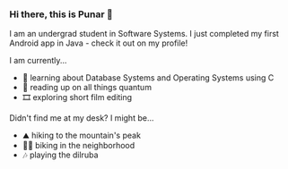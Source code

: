 ### Hi there, this is Punar 👋
I am an undergrad student in Software Systems. I just completed my first Android app in Java - check it out on my profile!

I am currently...
- 🌱 learning about Database Systems and Operating Systems using C
- 🌠 reading up on all things quantum
- 🎞️ exploring short film editing

Didn't find me at my desk? I might be...
- ⛰️ hiking to the mountain's peak
- 🚴‍♀️ biking in the neighborhood
- 🎶 playing the dilruba

<!--
**one1pk/one1pk** is a ✨ _special_ ✨ repository because its `README.md` (this file) appears on your GitHub profile.

Here are some ideas to get you started:

- 🔭 I’m currently working on ...
- 🌱 I’m currently learning ...
- 👯 I’m looking to collaborate on ...
- 🤔 I’m looking for help with ...
- 💬 Ask me about ...
- 📫 How to reach me: ...
- 😄 Pronouns: ...
- ⚡ Fun fact: ...
-->
